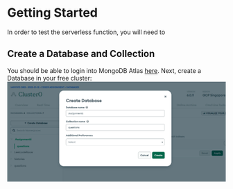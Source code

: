 # Getting Started

In order to test the serverless function, you will need to

## Create a Database and Collection

You should be able to login into MongoDB Atlas [here](https://www.mongodb.com/cloud/atlas).
Next, create a Database in your free cluster:![Setup MongoDB Atlas](./images/MongoDBCreateDatabase.png)
